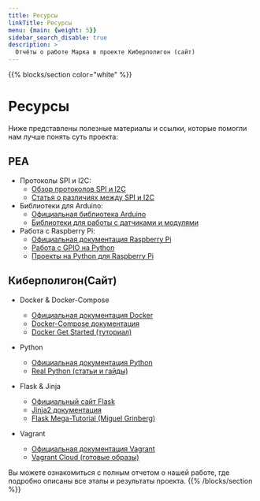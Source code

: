 ```yaml
---
title: Ресурcы
linkTitle: Ресурcы  
menu: {main: {weight: 5}}
sidebar_search_disable: true
description: >
  Отчёты о работе Марка в проекте Киберполигон (сайт)
---
```

{{% blocks/section color="white" %}}
# **Ресурсы**
Ниже представлены полезные материалы и ссылки, которые помогли нам лучше понять суть проекта:

## **РЕА**
- Протоколы SPI и I2C:  
  - [Обзор протоколов SPI и I2C](https://www.raspberrypi.org/documentation/hardware/raspberrypi/i2c/spi.md)  
  - [Статья о различиях между SPI и I2C](https://www.electronicdesign.com/technologies/test-measurement/article/21805955/spi-vs-i2c-which-one-is-better)
- Библиотеки для Arduino:  
  - [Официальная библиотека Arduino](https://www.arduino.cc/en/Reference/Libraries)  
  - [Библиотеки для работы с датчиками и модулями](https://github.com/arduino-libraries)
- Работа с Raspberry Pi:  
  - [Официальная документация Raspberry Pi](https://www.raspberrypi.org/documentation/)  
  - [Работа с GPIO на Python](https://gpiozero.readthedocs.io/en/stable/)  
  - [Проекты на Python для Raspberry Pi](https://projects.raspberrypi.org/en/projects)

## **Киберполигон(Сайт)**

- Docker & Docker-Compose  
  - [Официальная документация Docker](https://docs.docker.com/)  
  - [Docker-Compose документация](https://docs.docker.com/compose/)  
  - [Docker Get Started (туториал)](https://docs.docker.com/get-started/)  

- Python  
  - [Официальная документация Python](https://docs.python.org/3/)  
  - [Real Python (статьи и гайды)](https://realpython.com/)  

- Flask & Jinja  
  - [Официальный сайт Flask](https://flask.palletsprojects.com/)  
  - [Jinja2 документация](https://jinja.palletsprojects.com/)  
  - [Flask Mega-Tutorial (Miguel Grinberg)](https://blog.miguelgrinberg.com/post/the-flask-mega-tutorial-part-i-hello-world)  

- Vagrant
  - [Официальная документация Vagrant](https://www.vagrantup.com/docs)  
  - [Vagrant Cloud (готовые образы)](https://app.vagrantup.com/boxes/search)  

Вы можете ознакомиться с полным отчетом о нашей работе, где подробно описаны все этапы и результаты проекта.
{{% /blocks/section %}}